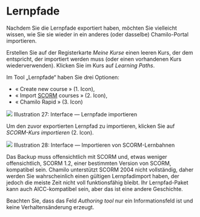 # Lernpfade

Nachdem Sie die Lernpfade exportiert haben, möchten Sie vielleicht wissen, wie Sie sie wieder in ein anderes \(oder dasselbe\) Chamilo-Portal importieren.

Erstellen Sie auf der Registerkarte _Meine Kurse_ einen leeren Kurs, der dem entspricht, der importiert werden muss \(oder einen vorhandenen Kurs wiederverwenden\). Klicken Sie im Kurs auf _Learning Paths_.

Im Tool „Lernpfade“ haben Sie drei Optionen:

* « Create new course » \(1. Icon\),
* « Import [SCORM](http://fr.wikipedia.org/wiki/Sharable_Content_Object_Reference_Model) courses » \(2. Icon\),
* « Chamilo Rapid » \(3. Icon\)

![](../../../.gitbook/assets/graficos35%20%286%29.png)
Illustration 27: Interface — Lernpfade importieren

Um den zuvor exportierten Lernpfad zu importieren, klicken Sie auf _SCORM-Kurs importieren_ \(2. Icon\).

![](../../../.gitbook/assets/graficos36%20%286%29.png)
Illustration 28: Interface — Importieren von SCORM-Lernbahnen

Das Backup muss offensichtlich mit SCORM und, etwas weniger offensichtlich, SCORM 1.2, einer bestimmten Version von SCORM, kompatibel sein. Chamilo unterstützt SCORM 2004 nicht vollständig, daher werden Sie wahrscheinlich einen gültigen Lernpfadimport haben, der jedoch die meiste Zeit nicht voll funktionsfähig bleibt. Ihr Lernpfad-Paket kann auch AICC-kompatibel sein, aber das ist eine andere Geschichte.

Beachten Sie, dass das Feld _Authoring tool_ nur ein Informationsfeld ist und keine Verhaltensänderung erzeugt.